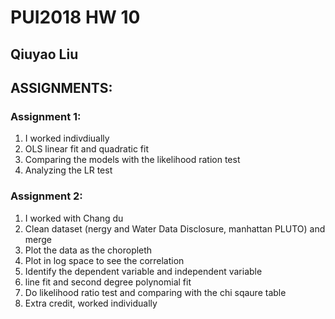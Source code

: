 # PUI2018 HW 10
## Qiuyao Liu
## ASSIGNMENTS:
### Assignment 1:
1. I worked indivdiually
2. OLS linear fit and quadratic fit
3. Comparing the models with the likelihood ration test
4. Analyzing the LR test
### Assignment 2:
1. I worked with Chang du
2. Clean dataset (nergy and Water Data Disclosure, manhattan PLUTO) and merge
3. Plot the data as the choropleth
4. Plot in log space to see the correlation
5. Identify the dependent variable and independent variable
6. line fit and second degree polynomial fit
7. Do likelihood ratio test and comparing with the chi sqaure table
8. Extra credit, worked individually